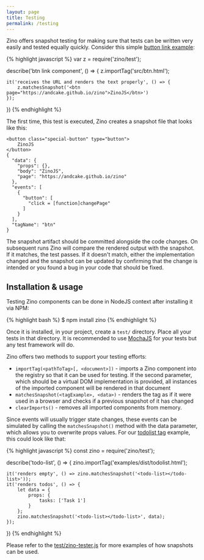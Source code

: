 ```yaml
---
layout: page
title: Testing
permalink: /testing
---
```


Zino offers snapshot testing for making sure that tests can be written very easily and tested equally quickly. Consider this simple [button link example](https://github.com/AndCake/zino/blob/master/test/components/btn.html):

{% highlight javascript %}
var z = require('zino/test');

describe('btn link component', () => {
	z.importTag('src/btn.html');

	it('receives the URL and renders the text properly', () => {
		z.matchesSnapshot('<btn page="https://andcake.github.io/zino">ZinoJS</btn>')
	});
})
{% endhighlight %}

The first time, this test is executed, Zino creates a snapshot file that looks like this:

	<button class="special-button" type="button">
		ZinoJS
	</button>
	{
	  "data": {
	    "props": {},
	    "body": "ZinoJS",
	    "page": "https://andcake.github.io/zino"
	  },
	  "events": [
	    {
	      "button": [
	        "click = [function]changePage"
	      ]
	    }
	  ],
	  "tagName": "btn"
	}

The snapshot artifact should be committed alongside the code changes. On subsequent runs Zino will compare the rendered output with the snapshot. If it matches, the test passes. If it doesn't match, either the implementation changed and the snapshot can be updated by confirming that the change is intended or you found a bug in your code that should be fixed.

## Installation & usage

Testing Zino components can be done in NodeJS context after installing it via NPM:

{% highlight bash %}
$ npm install zino
{% endhighlight %}

Once it is installed, in your project, create a `test/` directory. Place all your tests in that directory. It is recommended to use [MochaJS](http://mochajs.org/) for your tests but any test framework will do.

Zino offers two methods to support your testing efforts:

 * `importTag(<pathToTag>[, <document>])` - imports a Zino component into the registry so that it can be used for testing. If the second parameter, which should be a virtual DOM implementation is provided, all instances of the imported component will be rendered in that document
 * `matchesSnapshot(<tagExample>, <data>)` - renders the tag as if it were used in a browser and checks if a previous snapshot of it has changed
 * `clearImports()` - removes all imported components from memory.

Since events will usually trigger state changes, these events can be simulated by calling the `matchesSnapshot()` method with the data parameter, which allows you to overwrite props values. For our [todolist tag](https://github.com/AndCake/zino/blob/master/test/components/todolist.html) example, this could look like that:

{% highlight javascript %}
const zino = require('zino/test');

describe('todo-list', () => {
	zino.importTag('examples/dist/todolist.html');

	it('renders empty', () => zino.matchesSnapshot('<todo-list></todo-list>'));
	it('renders todos', () => {
		let data = {
			props: {
				tasks: ['Task 1']
			}
		};
		zino.matchesSnapshot('<todo-list></todo-list>', data);
	});
})
{% endhighlight %}

Please refer to the [test/zino-tester.js](https://github.com/AndCake/zino/blob/master/test/zino-tester.js) for more examples of how snapshots can be used.
